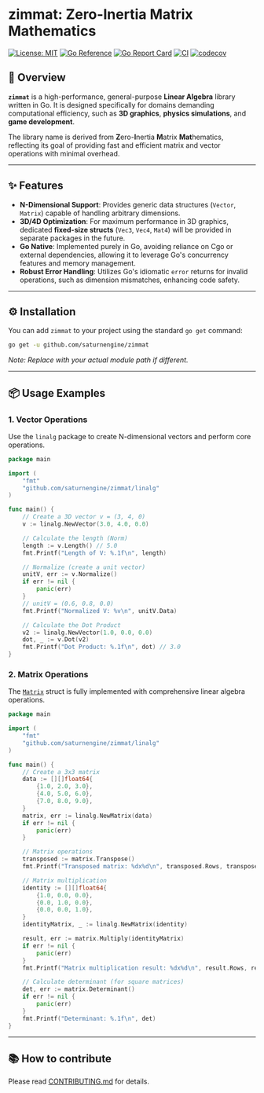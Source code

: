 # zimmat: Zero-Inertia Matrix Mathematics

[![License: MIT](https://img.shields.io/badge/License-MIT-brightgreen?style=flat-square)](/LICENSE)
[![Go Reference](https://pkg.go.dev/badge/github.com/saturnengine/zimmat.svg)](https://pkg.go.dev/github.com/saturnengine/zimmat)
[![Go Report Card](https://goreportcard.com/badge/github.com/saturnengine/zimmat)](https://goreportcard.com/report/github.com/saturnengine/zimmat)
[![CI](https://github.com/saturnengine/zimmat/actions/workflows/ci.yaml/badge.svg)](https://github.com/saturnengine/zimmat/actions/workflows/ci.yaml)
[![codecov](https://codecov.io/gh/saturnengine/zimmat/graph/badge.svg?token=6A4Y75PXH5)](https://codecov.io/gh/saturnengine/zimmat)

## 🚀 Overview

**`zimmat`** is a high-performance, general-purpose **Linear Algebra** library written in Go. It is designed specifically for domains demanding computational efficiency, such as **3D graphics**, **physics simulations**, and **game development**.

The library name is derived from **Z**ero-**I**nertia **M**atrix **Mat**hematics, reflecting its goal of providing fast and efficient matrix and vector operations with minimal overhead.

---

## ✨ Features

- **N-Dimensional Support**: Provides generic data structures (`Vector`, `Matrix`) capable of handling arbitrary dimensions.
- **3D/4D Optimization**: For maximum performance in 3D graphics, dedicated **fixed-size structs** (`Vec3`, `Vec4`, `Mat4`) will be provided in separate packages in the future.
- **Go Native**: Implemented purely in Go, avoiding reliance on Cgo or external dependencies, allowing it to leverage Go's concurrency features and memory management.
- **Robust Error Handling**: Utilizes Go's idiomatic `error` returns for invalid operations, such as dimension mismatches, enhancing code safety.

---

## ⚙️ Installation

You can add `zimmat` to your project using the standard `go get` command:

```bash
go get -u github.com/saturnengine/zimmat
```

_Note: Replace with your actual module path if different._

---

## 📦 Usage Examples

### 1\. Vector Operations

Use the `linalg` package to create N-dimensional vectors and perform core operations.

```go
package main

import (
	"fmt"
	"github.com/saturnengine/zimmat/linalg"
)

func main() {
	// Create a 3D vector v = (3, 4, 0)
	v := linalg.NewVector(3.0, 4.0, 0.0)

	// Calculate the length (Norm)
	length := v.Length() // 5.0
	fmt.Printf("Length of V: %.1f\n", length)

	// Normalize (create a unit vector)
	unitV, err := v.Normalize()
	if err != nil {
		panic(err)
	}
	// unitV = (0.6, 0.8, 0.0)
	fmt.Printf("Normalized V: %v\n", unitV.Data)

	// Calculate the Dot Product
	v2 := linalg.NewVector(1.0, 0.0, 0.0)
	dot, _ := v.Dot(v2)
	fmt.Printf("Dot Product: %.1f\n", dot) // 3.0
}
```

### 2\. Matrix Operations

The [`Matrix`](linalg/matrix.go:8-14) struct is fully implemented with comprehensive linear algebra operations.

```go
package main

import (
	"fmt"
	"github.com/saturnengine/zimmat/linalg"
)

func main() {
	// Create a 3x3 matrix
	data := [][]float64{
		{1.0, 2.0, 3.0},
		{4.0, 5.0, 6.0},
		{7.0, 8.0, 9.0},
	}
	matrix, err := linalg.NewMatrix(data)
	if err != nil {
		panic(err)
	}

	// Matrix operations
	transposed := matrix.Transpose()
	fmt.Printf("Transposed matrix: %dx%d\n", transposed.Rows, transposed.Cols)

	// Matrix multiplication
	identity := [][]float64{
		{1.0, 0.0, 0.0},
		{0.0, 1.0, 0.0},
		{0.0, 0.0, 1.0},
	}
	identityMatrix, _ := linalg.NewMatrix(identity)

	result, err := matrix.Multiply(identityMatrix)
	if err != nil {
		panic(err)
	}
	fmt.Printf("Matrix multiplication result: %dx%d\n", result.Rows, result.Cols)

	// Calculate determinant (for square matrices)
	det, err := matrix.Determinant()
	if err != nil {
		panic(err)
	}
	fmt.Printf("Determinant: %.1f\n", det)
}
```

---

## 📚 How to contribute

Please read [CONTRIBUTING.md](./CONTRIBUTING.md) for details.
